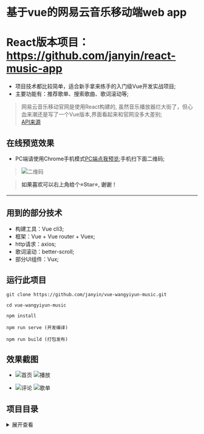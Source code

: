 # 基于vue的网易云音乐移动端web app

# React版本项目：https://github.com/janyin/react-music-app

* 项目技术都比较简单，适合新手拿来练手的入门级Vue开发实战项目;
* 主要功能有：推荐歌单、搜索歌曲、歌词滚动等;

> 网易云音乐移动官网是使用React构建的, 虽然音乐播放器烂大街了，但心血来潮还是写了一个Vue版本,界面看起来和官网没多大差别;  
>[API来源][2]

## 在线预览效果

* PC端请使用Chrome手机模式[PC端点我预览][1];手机扫下面二维码;

 > ![二维码](https://github.com/janyin/vue-wangyiyun-music/blob/master/screenshot/qrcode.png)

 > <strong>如果喜欢可以右上角给个⭐Star⭐, 谢谢！</strong>
 ---

## 用到的部分技术

* 构建工具：Vue cli3;
* 框架：Vue + Vue router + Vuex;
* http请求：axios;
* 歌词滚动：better-scroll;
* 部分UI组件：Vux;

## 运行此项目
  
  ```git
  git clone https://github.com/janyin/vue-wangyiyun-music.git
  
  cd vue-wangyiyun-music
  
  npm install
  
  npm run serve (开发编译)

  npm run build (打包发布)
  ```

## 效果截图

* ![首页](https://github.com/janyin/vue-wangyiyun-music/blob/master/screenshot/1.png)
![播放](https://github.com/janyin/vue-wangyiyun-music/blob/master/screenshot/2.png)

* ![评论](https://github.com/janyin/vue-wangyiyun-music/blob/master/screenshot/3.png)
![歌单](https://github.com/janyin/vue-wangyiyun-music/blob/master/screenshot/4.png)

## 项目目录

<details>
<summary>展开查看</summary>
<pre><code>

│  App.vue    //根组件
│  main.js    //项目入口
│  router.js  //vue router路由配置
│
├─api                       
│      getData.js           // Api数据请求参数配置
│
├─assets                    // 静态资源
│      disc_default.png
│      disc_plus.png
│      find.svg
│      foot.svg
│      footbg.png
│      hot_bg.jpg
│      hot_icon.png
│      like.svg
│      logo.svg
│      needle_plus.png
│      playbar.png
│      play_btn.png
│
├─components               //组件目录
│  │  comment.vue          //单个评论组件
│  │  header.vue           //首页头部
│  │  miniPlayer.vue       //底部迷你播放器
│  │  song.vue             //单个歌曲组件
│  │  
│  ├─indexTab              //index选项卡
│  │      footer.vue       //index底部
│  │      index.vue        //index选项卡组件入口
│  │      recommendList.vue  //推荐歌单组件
│  │
│  ├─rankTab               //排行榜选项卡
│  │      index.vue        //排行榜组件
│  │      
│  └─searchTab             //搜索选项卡
│          index.vue       //搜索选项卡组件入口
│          trending.vue    //热门搜索词组件
│
├─page                     //页面目录
│      home.vue            //主页
│      player.vue          //播放页面
│      playList.vue        //歌单页面
│
├─store                    //Vuex
│      actions.js
│      getters.js
│      index.js
│      mutations.js
│      state.js
│
├─styles                    //css目录
│      comment.css
│      player.css
│      playlist_page.css
│      remd_list.css
│      song_item.css
│
└─utils                      //公用JS目录
        global.js            //图片懒加载配置
        lrcparse.js          //歌词数据解析

</code></pre>

</details>

[1]: http://music.wanegbt.cn/
[2]: https://binaryify.github.io/NeteaseCloudMusicApi

